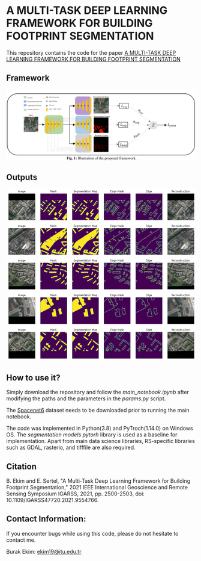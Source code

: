 # A MULTI-TASK DEEP LEARNING FRAMEWORK FOR BUILDING FOOTPRINT SEGMENTATION
This repository contains the code for the paper [A MULTI-TASK DEEP LEARNING FRAMEWORK FOR BUILDING FOOTPRINT SEGMENTATION](https://arxiv.org/abs/2104.09375)


Framework
---------------------
![alt text](ims/motiv.png)


Outputs
---------------------
![alt text](ims/1.png)
![alt text](ims/2.png)
![alt text](ims/3.png)
![alt text](ims/4.png)
![alt text](ims/5.png)


How to use it?
---------------------

Simply download the repository and follow the *main_notebook.ipynb* after modifying the paths and the parameters in the *params.py* script.

The [Spacenet6](https://arxiv.org/abs/2004.06500) dataset needs to be downloaded prior to running the main notebook. 

The code was implemented in Python(3.8) and PyTroch(1.14.0) on Windows OS. The *segmentation models pytorh* library is used as a baseline for implementation. Apart from main data science libraries, RS-specific libraries such as GDAL, rasterio, and tifffile are also required.

Citation
---------------------

B. Ekim and E. Sertel, "A Multi-Task Deep Learning Framework for Building Footprint Segmentation," 2021 IEEE International Geoscience and Remote Sensing Symposium IGARSS, 2021, pp. 2500-2503, doi: 10.1109/IGARSS47720.2021.9554766.


Contact Information:
--------------------

If you encounter bugs while using this code, please do not hesitate to contact me.

Burak Ekim: ekim19@itu.edu.tr<br>

